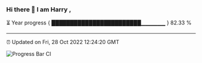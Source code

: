 ### Hi there 👋 I am Harry , 

⏳ Year progress { ████████████████████████▁▁▁▁▁▁ } 82.33 %

---

⏰ Updated on Fri, 28 Oct 2022 12:24:20 GMT

![Progress Bar CI](https://github.com/duykhang68/duykhang68/workflows/Progress%20Bar%20CI/badge.svg)

